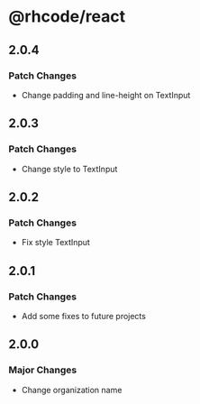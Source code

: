 # @rhcode/react

## 2.0.4

### Patch Changes

- Change padding and line-height on TextInput

## 2.0.3

### Patch Changes

- Change style to TextInput

## 2.0.2

### Patch Changes

- Fix style TextInput

## 2.0.1

### Patch Changes

- Add some fixes to future projects

## 2.0.0

### Major Changes

- Change organization name
